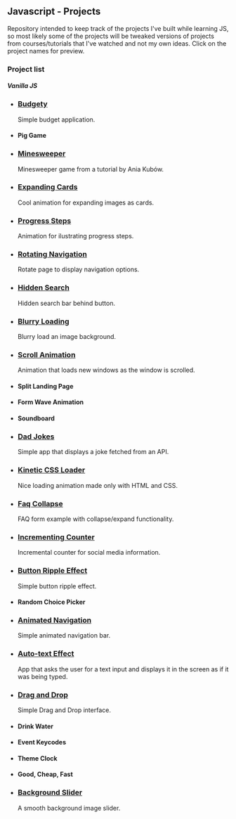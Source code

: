 ## Javascript - Projects

Repository intended to keep track of the projects I've built while learning JS, so most likely some of the projects will be tweaked versions of projects from courses/tutorials that I've watched and not my own ideas. Click on the project names for preview.

### **Project list**

#### _Vanilla JS_

- ### [Budgety](https://codepen.io/ptorr/pen/popmJvj)

  Simple budget application.

- #### Pig Game
- ### [Minesweeper](https://codepen.io/ptorr/pen/xxpNGVP)

  Minesweeper game from a tutorial by Ania Kubów.

- ### [Expanding Cards](https://codepen.io/ptorr/pen/KKZLpmM)

  Cool animation for expanding images as cards.

- ### [Progress Steps](https://codepen.io/ptorr/pen/RwxmLjv)

  Animation for ilustrating progress steps.

- ### [Rotating Navigation](https://codepen.io/ptorr/pen/QWaRqQy)

  Rotate page to display navigation options.

- ### [Hidden Search](https://codepen.io/ptorr/pen/jOYoGzr)

  Hidden search bar behind button.

- ### [Blurry Loading](https://codepen.io/ptorr/pen/bGayoYN)

  Blurry load an image background.

- ### [Scroll Animation](https://codepen.io/ptorr/pen/VwyJJXJ)

  Animation that loads new windows as the window is scrolled.

- #### Split Landing Page
- #### Form Wave Animation
- #### Soundboard
- ### [Dad Jokes](https://codepen.io/ptorr/pen/vYpqqJq)

  Simple app that displays a joke fetched from an API.

- ### [Kinetic CSS Loader](https://codepen.io/ptorr/pen/QWaXXap)

  Nice loading animation made only with HTML and CSS.

- ### [Faq Collapse](https://codepen.io/ptorr/pen/bGaPPLw)

  FAQ form example with collapse/expand functionality.

- ### [Incrementing Counter](https://codepen.io/ptorr/pen/vYpqqaB)

  Incremental counter for social media information.

- ### [Button Ripple Effect](https://codepen.io/ptorr/pen/BaJggOL)

  Simple button ripple effect.

- #### Random Choice Picker
- ### [Animated Navigation](https://codepen.io/ptorr/pen/GRywNNm)

  Simple animated navigation bar.

- ### [Auto-text Effect](https://codepen.io/ptorr/pen/vYpQygg)

  App that asks the user for a text input and displays it in the screen as if it was being typed.

- ### [Drag and Drop](https://codepen.io/ptorr/pen/popmWVN)

  Simple Drag and Drop interface.

- #### Drink Water
- #### Event Keycodes
- #### Theme Clock
- #### Good, Cheap, Fast
- ### [Background Slider](https://codepen.io/ptorr/pen/WNMQEgv)

  A smooth background image slider.
